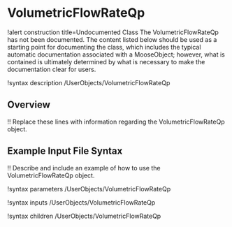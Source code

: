 # VolumetricFlowRateQp

!alert construction title=Undocumented Class
The VolumetricFlowRateQp has not been documented. The content listed below should be used as a starting point for
documenting the class, which includes the typical automatic documentation associated with a
MooseObject; however, what is contained is ultimately determined by what is necessary to make the
documentation clear for users.

!syntax description /UserObjects/VolumetricFlowRateQp

## Overview

!! Replace these lines with information regarding the VolumetricFlowRateQp object.

## Example Input File Syntax

!! Describe and include an example of how to use the VolumetricFlowRateQp object.

!syntax parameters /UserObjects/VolumetricFlowRateQp

!syntax inputs /UserObjects/VolumetricFlowRateQp

!syntax children /UserObjects/VolumetricFlowRateQp
